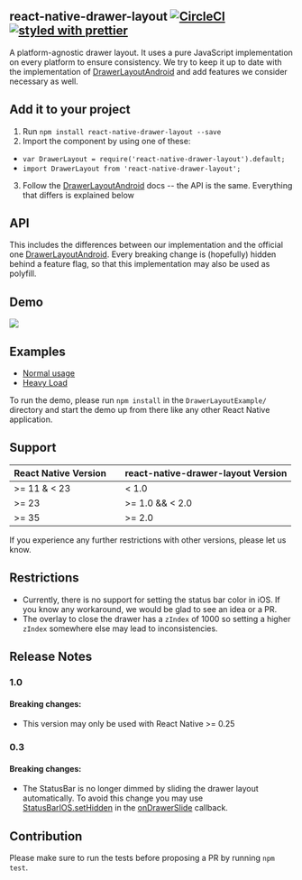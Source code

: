 ## react-native-drawer-layout [![CircleCI](https://circleci.com/gh/react-native-community/react-native-drawer-layout/tree/master.svg?style=svg)](https://circleci.com/gh/react-native-community/react-native-drawer-layout/tree/master) [![styled with prettier](https://img.shields.io/badge/styled_with-prettier-ff69b4.svg)](https://github.com/prettier/prettier)

A platform-agnostic drawer layout. It uses a pure JavaScript implementation on every platform to ensure consistency. We try to keep it up to date with the implementation of [DrawerLayoutAndroid](https://facebook.github.io/react-native/docs/drawerlayoutandroid.html#content) and add features we consider necessary as well.

## Add it to your project

1. Run `npm install react-native-drawer-layout --save`
2. Import the component by using one of these:
  - `var DrawerLayout = require('react-native-drawer-layout').default;`
  - `import DrawerLayout from 'react-native-drawer-layout';`
3. Follow the [DrawerLayoutAndroid](https://facebook.github.io/react-native/docs/drawerlayoutandroid.html#content) docs -- the API is the same. Everything that differs is explained below

## API
This includes the differences between our implementation and the official one [DrawerLayoutAndroid](https://facebook.github.io/react-native/docs/drawerlayoutandroid.html#content). Every breaking change is (hopefully) hidden behind a feature flag, so that this implementation may also be used as polyfill.

## Demo

![](https://raw.githubusercontent.com/react-native-community/react-native-drawer-layout/master/example.gif)

## Examples

- [Normal usage](https://github.com/DanielMSchmidt/DrawerLayoutExample)
- [Heavy Load](https://github.com/DanielMSchmidt/DrawerLayoutHeavyLoadExample)

To run the demo, please run `npm install` in the `DrawerLayoutExample/` directory and start the demo up from there like any other React Native application.

## Support

| React Native Version      | react-native-drawer-layout Version    |
|---------------------------|---------------------------------------|
| >= 11 & < 23              | < 1.0                                 |
| >= 23                     | >= 1.0  && < 2.0                      |
| >= 35                     | >= 2.0                                |

If you experience any further restrictions with other versions, please let us know.

## Restrictions

- Currently, there is no support for setting the status bar color in iOS. If you know any workaround, we would be glad to see an idea or a PR.
- The overlay to close the drawer has a `zIndex` of 1000 so setting a higher `zIndex` somewhere else may lead to inconsistencies.

## Release Notes

### 1.0

#### Breaking changes:

- This version may only be used with React Native >= 0.25

### 0.3

#### Breaking changes:
- The StatusBar is no longer dimmed by sliding the drawer layout automatically. To avoid this change you may use [StatusBarIOS.setHidden](https://facebook.github.io/react-native/docs/statusbarios.html#sethidden) in the [onDrawerSlide](https://facebook.github.io/react-native/docs/drawerlayoutandroid.html#ondrawerslide) callback.

## Contribution

Please make sure to run the tests before proposing a PR by running `npm test`.
